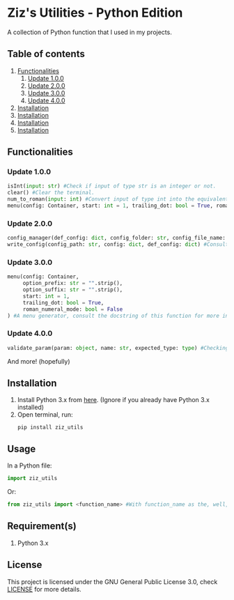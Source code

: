 # Ziz's Utilities - Python Edition

A collection of Python function that I used in my projects.

## Table of contents
<ol>
    <li><a href="#functionalities">Functionalities</a>
        <ol>
            <li><a href="#update-100">Update 1.0.0</a></li>
            <li><a href="#update-200">Update 2.0.0</a></li>
            <li><a href="#update-300">Update 3.0.0</a></li>
            <li><a href="#update-400">Update 4.0.0</a></li>
        </ol>
    </li>
    <li><a href="#installation">Installation</a></li>
    <li><a href="#usage">Installation</a></li>
    <li><a href="#requirements">Installation</a></li>
    <li><a href="#license">Installation</a></li>
</ol>

## Functionalities
### Update 1.0.0
```python
isInt(input: str) #Check if input of type str is an integer or not.
clear() #Clear the terminal.
num_to_roman(input: int) #Convert input of type int into the equivalent in Roman numerals.
menu(config: Container, start: int = 1, trailing_dot: bool = True, roman_numeral_mode: bool = False) #A menu generator, consult the docstring of this function for more information. This is the pre-3.0.0 version
```

### Update 2.0.0
```py
config_manager(def_config: dict, config_folder: str, config_file_name: str) #Consult the docstring of this function.
write_config(config_path: str, config: dict, def_config: dict) #Consult the docstring of this function.
```
### Update 3.0.0
```py
menu(config: Container,
     option_prefix: str = "".strip(),
     option_suffix: str = "".strip(),
     start: int = 1,
     trailing_dot: bool = True,
     roman_numeral_mode: bool = False
) #A menu generator, consult the docstring of this function for more information. This is the 3.0.0 version
```
### Update 4.0.0
```py
validate_param(param: object, name: str, expected_type: type) #Checking the type of a paramer and throwing an error if not match.
```
And more! (hopefully)

## Installation
<ol type="1">
    <li>
        Install Python 3.x from <a href="https://www.python.org/downloads/" target="_blank">here</a>. (Ignore if you already have Python 3.x installed)
    </li>
    <li>
    Open terminal, run:
    
```
pip install ziz_utils
```
</li>
</ol>

## Usage
In a Python file:
```python
import ziz_utils
```
Or:
```python
from ziz_utils import <function_name> #With function_name as the, well, function name.
```

## Requirement(s)
1. Python 3.x

## License
This project is licensed under the GNU General Public License 3.0, check [LICENSE](LICENSE) for more details.
